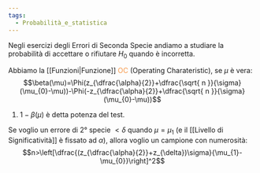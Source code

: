 ```yaml
---
tags:
  - Probabilità_e_statistica
---
```

Negli esercizi degli Errori di Seconda Specie andiamo a studiare la probabilità di accettare o rifiutare $H_{0}$ quando è incorretta.


Abbiamo la [[Funzioni|Funzione]] <font color="#f79646">OC</font> (Operating Charateristic), se $\mu$ è vera:
$$\beta(\mu)=\Phi(z_{\dfrac{\alpha}{2}}+\dfrac{\sqrt{ n }}{\sigma}(\mu_{0}-\mu))-\Phi(-z_{\dfrac{\alpha}{2}}+\dfrac{\sqrt{ n }}{\sigma}(\mu_{0}-\mu))$$
1. $1-\beta(\mu)$ è detta potenza del test.

Se voglio un errore di 2° specie $<\delta$ quando $\mu=\mu_{1}$ (e il [[Livello di Significatività]] è fissato ad $\alpha$), allora voglio un campione con numerosità:
$$n>\left[\dfrac{(z_{\dfrac{\alpha}{2}}+z_{\delta})\sigma}{\mu_{1}-\mu_{0}}\right]^2$$
